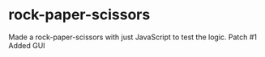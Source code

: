 # rock-paper-scissors
Made a rock-paper-scissors with just JavaScript to test the logic.
Patch #1
Added GUI
